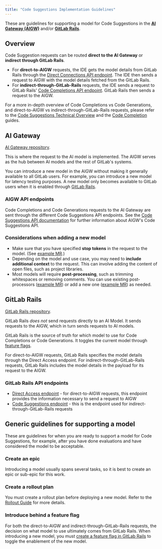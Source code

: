 ```yaml
---
title: "Code Suggestions Implementation Guidelines"
---
```


These are guidelines for supporting a model for Code Suggestions in the **[AI Gateway (AIGW)](#ai-gateway)**
and/or **[GitLab Rails](#gitlab-rails)**.

## Overview

Code Suggestion requests can be routed **direct to the AI Gateway** or **indirect through GitLab Rails**.

- For **direct-to-AIGW** requests, the IDE gets the model details from GitLab Rails through the
[Direct Connections API endpoint](https://docs.gitlab.com/ee/api/code_suggestions.html#fetch-direct-connection-information).
The IDE then sends a request to AIGW with the model details fetched from the GitLab Rails.
- For **indirect-through-GitLab-Rails** requests, the IDE sends a request to GitLab Rails'
[Code Completions API endpoint](https://docs.gitlab.com/ee/api/code_suggestions.html#generate-code-completions).
GitLab Rails then sends a request to the AIGW.

For a more in-depth overview of Code Completions vs Code Generations, and
direct-to-AIGW vs indirect-through-GitLab-Rails requests, please refer to the
[Code Suggestions Technical Overview](../engineering_overview.md#code-suggestions-technical-overview)
and the [Code Completion](../engineering_overview.md#code-completion) guides.

## AI Gateway

[AI Gateway repository](https://gitlab.com/gitlab-org/modelops/applied-ml/code-suggestions/ai-assist).

This is where the request to the AI model is implemented.
The AIGW serves as the hub between AI models and the rest of GitLab's systems.

You can introduce a new model in the AIGW without making it generally available to all GitLab users.
For example, you can introduce a new model for latency testing purposes. A new model only becomes
available to GitLab users when it is enabled through [GitLab Rails](#gitlab-rails).

### AIGW API endpoints

Code Completions and Code Generations requests to the AI Gateway are sent through the different Code Suggestions API endpoints. See the
[Code Suggestions API documentation](https://gitlab.com/gitlab-org/modelops/applied-ml/code-suggestions/ai-assist/-/blob/main/docs/api.md#code-suggestions) for
further information about AIGW's Code Suggestions API.

### Considerations when adding a new model

- Make sure that you have specified **stop tokens** in the request to the model. (See [example MR](https://gitlab.com/gitlab-org/modelops/applied-ml/code-suggestions/ai-assist/-/merge_requests/1298).)
- Depending on the model and use case, you may need to **include additional context** to the request. This can involve adding the content of open files, such as project libraries.
- Most models will require **post-processing**, such as trimming whitespaces or removing comments. You can use existing post-processors ([example MR](https://gitlab.com/gitlab-org/modelops/applied-ml/code-suggestions/ai-assist/-/merge_requests/1351/)) or add a new one ([example MR](https://gitlab.com/gitlab-org/modelops/applied-ml/code-suggestions/ai-assist/-/merge_requests/1470)) as needed.

## GitLab Rails

[GitLab Rails repository](https://gitlab.com/gitlab-org/gitlab/).

GitLab Rails _does not_ send requests directly to an AI Model. It sends requests to the AIGW, which in turn sends requests to AI models.

GitLab Rails is the source of truth for which model to use for Code Completions or Code Generations. It toggles the current model through [feature flags](#introduce-behind-a-feature-flag).

For direct-to-AIGW requests, GitLab Rails specifies the model details through the Direct Access endpoint.
For indirect-through-GitLab-Rails requests, GitLab Rails includes the model details in the payload for its request
to the AIGW.

### GitLab Rails API endpoints

- [Direct Access endpoint](https://docs.gitlab.com/ee/api/code_suggestions.html#fetch-direct-connection-information) -
for direct-to-AIGW requests, this endpoint provides the information necessary to send a request to AIGW
- [Code Suggestions endpoint](https://docs.gitlab.com/ee/api/code_suggestions.html#generate-code-completions) -
this is the endpoint used for indirect-through-GitLab-Rails requests

## Generic guidelines for supporting a model

These are guidelines for when you are ready to support a model for Code Suggestions,
for example, after you have done evaluations and have considered the model to be acceptable.

### Create an epic

Introducing a model usually spans several tasks, so it is best to create an epic or sub-epic for this work.

### Create a rollout plan

You must create a rollout plan before deploying a new model.
Refer to the [Rollout Guide](model_rollout_guide.md#create-a-rollout-plan) for more details.

### Introduce behind a feature flag

For both the direct-to-AIGW and indirect-through-GitLab-Rails requests, the decision on what model to use
ultimately comes from GitLab Rails. When introducing a new model, you must
[create a feature flag in GitLab Rails](https://docs.gitlab.com/ee/development/feature_flags/)
to toggle the enablement of the new model.
